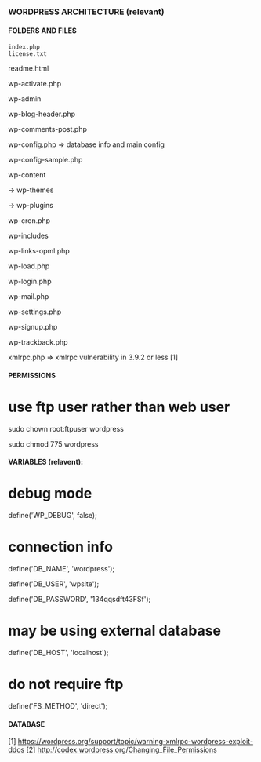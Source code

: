 ### WORDPRESS ARCHITECTURE (relevant) 
#### FOLDERS AND FILES

    index.php
    license.txt

readme.html

wp-activate.php

wp-admin

wp-blog-header.php

wp-comments-post.php

wp-config.php => database info and main config

wp-config-sample.php

wp-content

  -> wp-themes

  -> wp-plugins

wp-cron.php

wp-includes

wp-links-opml.php

wp-load.php

wp-login.php

wp-mail.php

wp-settings.php

wp-signup.php

wp-trackback.php

xmlrpc.php => xmlrpc vulnerability in 3.9.2 or less [1]


#### PERMISSIONS 

# use ftp user rather than web user

sudo chown root:ftpuser wordpress

sudo chmod 775 wordpress


#### VARIABLES (relavent):
 # debug mode

define('WP_DEBUG', false);

 # connection info

define('DB_NAME', 'wordpress');

define('DB_USER', 'wpsite');

define('DB_PASSWORD', '134qqsdft43FSf');

 # may be using external database

define('DB_HOST', 'localhost');

 # do not require ftp

 define('FS_METHOD', 'direct');

#### DATABASE 

[1] https://wordpress.org/support/topic/warning-xmlrpc-wordpress-exploit-ddos
[2] http://codex.wordpress.org/Changing_File_Permissions
